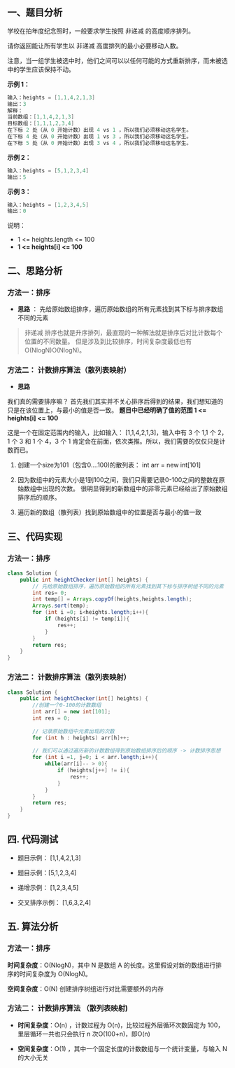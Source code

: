 ## 一、题目分析
学校在拍年度纪念照时，一般要求学生按照 非递减 的高度顺序排列。

请你返回能让所有学生以 非递减 高度排列的最小必要移动人数。

注意，当一组学生被选中时，他们之间可以以任何可能的方式重新排序，而未被选中的学生应该保持不动。


**示例 1：**

```java
输入：heights = [1,1,4,2,1,3]
输出：3 
解释：
当前数组：[1,1,4,2,1,3]
目标数组：[1,1,1,2,3,4]
在下标 2 处（从 0 开始计数）出现 4 vs 1 ，所以我们必须移动这名学生。
在下标 4 处（从 0 开始计数）出现 1 vs 3 ，所以我们必须移动这名学生。
在下标 5 处（从 0 开始计数）出现 3 vs 4 ，所以我们必须移动这名学生。

```

**示例 2：**

```java
输入：heights = [5,1,2,3,4]
输出：5
```

**示例 3：**

```java
输入：heights = [1,2,3,4,5]
输出：0
```

说明：

- 1 <= heights.length <= 100
- **1 <= heights[i] <= 100**


## 二、思路分析

### 方法一：排序
- **思路** ： 先给原始数组排序，遍历原始数组的所有元素找到其下标与排序数组不同的元素

> 非递减 排序也就是升序排列，最直观的一种解法就是排序后对比计数每个位置的不同数量。 但是涉及到比较排序，时间复杂度最低也有 O(NlogN)O(NlogN)。

### 方法二： 计数排序算法（散列表映射）

- **思路**

我们真的需要排序嘛？ 首先我们其实并不关心排序后得到的结果，我们想知道的只是在该位置上，与最小的值是否一致。 **题目中已经明确了值的范围 1 <= heights[i] <= 100**

这是一个在固定范围内的输入，比如输入： [1,1,4,2,1,3]，输入中有 3 个 1,1 个 2，1 个 3 和 1 个 4，3 个 1 肯定会在前面，依次类推。所以，我们需要的仅仅只是计数而已。

1. 创建一个size为101（包含0....100)的散列表： int arr = new int[101]

2. 因为数组中的元素大小是1到100之间，我们只需要记录0-100之间的整数在原始数组中出现的次数。 很明显得到的新数组中的非零元素已经给出了原始数组排序后的顺序。 

3. 遍历新的数组（散列表）找到原始数组中的位置是否与最小的值一致 


## 三、代码实现

### 方法一：排序

```java
class Solution {
    public int heightChecker(int[] heights) {
        // 先给原始数组排序，遍历原始数组的所有元素找到其下标与排序树组不同的元素
        int res= 0;
        int temp[] = Arrays.copyOf(heights,heights.length);
        Arrays.sort(temp);
        for (int i =0; i<heights.length;i++){
            if (heights[i] != temp[i]){
                res++;
            }
        }
        return res;
    }
}
```

### 方法二： 计数排序算法（散列表映射）

```java
class Solution {
    public int heightChecker(int[] heights) {
        //创建一个0-100的计数数组
        int arr[] = new int[101];
        int res = 0;
        
        // 记录原始数组中元素出现的次数
        for (int h : heights) arr[h]++;
                
        // 我们可以通过遍历新的计数数组得到原始数组排序后的顺序 -> 计数排序思想
        for (int i =1, j=0; i < arr.length;i++){
            while(arr[i]-- > 0){
                if (heights[j++] != i){
                    res++;
                }
            }
        }
        return res;
    }
}
```

## 四. 代码测试

- 题目示例： [1,1,4,2,1,3]

- 题目示例：[5,1,2,3,4]

- 递增示例： [1,2,3,4,5]

- 交叉排序示例： [1,6,3,2,4]

## 五. 算法分析

### 方法一：排序

**时间复杂度**：O(NlogN)，其中 N 是数组 A 的长度。这里假设对新的数组进行排序的时间复杂度为 O(NlogN)。

**空间复杂度**：O(N) 创建排序树组进行对比需要额外的内存

### 方法二： 计数排序算法 （散列表映射)

- **时间复杂度**：O(n) ，计数过程为 O(n)，比较过程外层循环次数固定为 100，里层循环一共也只会执行 n 次O(100+n)，即O(n)

- **空间复杂度**：O(1) ，其中一个固定长度的计数数组与一个统计变量，与输入 N 的大小无关

